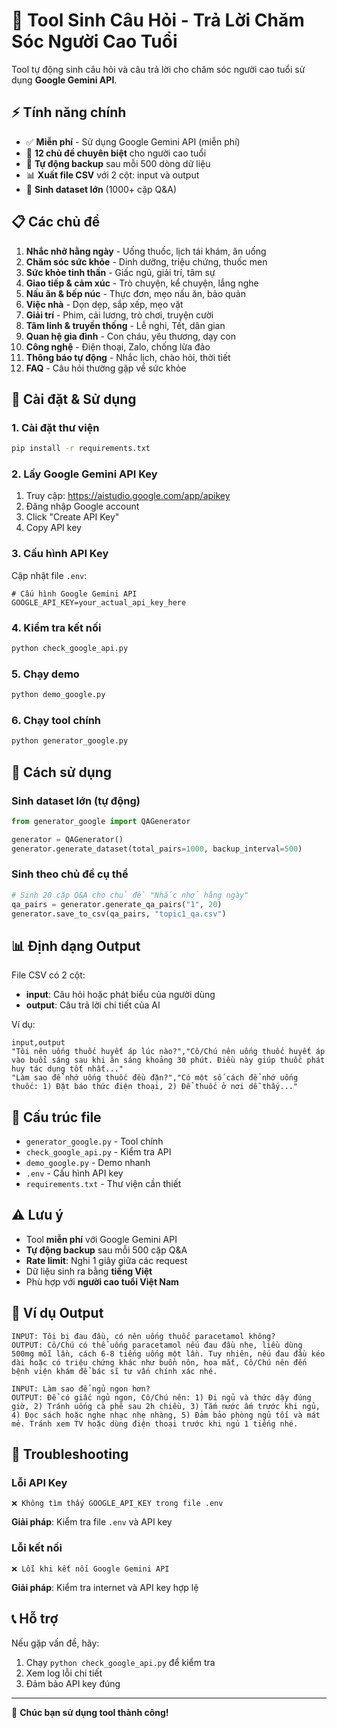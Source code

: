 # 🤖 Tool Sinh Câu Hỏi - Trả Lời Chăm Sóc Người Cao Tuổi

Tool tự động sinh câu hỏi và câu trả lời cho chăm sóc người cao tuổi sử dụng **Google Gemini API**.

## ⚡ Tính năng chính

- ✅ **Miễn phí** - Sử dụng Google Gemini API (miễn phí)
- 🎯 **12 chủ đề chuyên biệt** cho người cao tuổi
- 💾 **Tự động backup** sau mỗi 500 dòng dữ liệu
- 📊 **Xuất file CSV** với 2 cột: input và output
- 🔄 **Sinh dataset lớn** (1000+ cặp Q&A)

## 📋 Các chủ đề

1. **Nhắc nhở hằng ngày** - Uống thuốc, lịch tái khám, ăn uống
2. **Chăm sóc sức khỏe** - Dinh dưỡng, triệu chứng, thuốc men
3. **Sức khỏe tinh thần** - Giấc ngủ, giải trí, tâm sự
4. **Giao tiếp & cảm xúc** - Trò chuyện, kể chuyện, lắng nghe
5. **Nấu ăn & bếp núc** - Thực đơn, mẹo nấu ăn, bảo quản
6. **Việc nhà** - Dọn dẹp, sắp xếp, mẹo vặt
7. **Giải trí** - Phim, cải lương, trò chơi, truyện cười
8. **Tâm linh & truyền thống** - Lễ nghi, Tết, dân gian
9. **Quan hệ gia đình** - Con cháu, yêu thương, dạy con
10. **Công nghệ** - Điện thoại, Zalo, chống lừa đảo
11. **Thông báo tự động** - Nhắc lịch, chào hỏi, thời tiết
12. **FAQ** - Câu hỏi thường gặp về sức khỏe

## 🚀 Cài đặt & Sử dụng

### 1. Cài đặt thư viện
```bash
pip install -r requirements.txt
```

### 2. Lấy Google Gemini API Key
1. Truy cập: https://aistudio.google.com/app/apikey
2. Đăng nhập Google account
3. Click "Create API Key"
4. Copy API key

### 3. Cấu hình API Key
Cập nhật file `.env`:
```env
# Cấu hình Google Gemini API
GOOGLE_API_KEY=your_actual_api_key_here
```

### 4. Kiểm tra kết nối
```bash
python check_google_api.py
```

### 5. Chạy demo
```bash
python demo_google.py
```

### 6. Chạy tool chính
```bash
python generator_google.py
```

## 📝 Cách sử dụng

### Sinh dataset lớn (tự động)
```python
from generator_google import QAGenerator

generator = QAGenerator()
generator.generate_dataset(total_pairs=1000, backup_interval=500)
```

### Sinh theo chủ đề cụ thể
```python
# Sinh 20 cặp Q&A cho chủ đề "Nhắc nhở hằng ngày"
qa_pairs = generator.generate_qa_pairs("1", 20)
generator.save_to_csv(qa_pairs, "topic1_qa.csv")
```

## 📊 Định dạng Output

File CSV có 2 cột:
- **input**: Câu hỏi hoặc phát biểu của người dùng
- **output**: Câu trả lời chi tiết của AI

Ví dụ:
```csv
input,output
"Tôi nên uống thuốc huyết áp lúc nào?","Cô/Chú nên uống thuốc huyết áp vào buổi sáng sau khi ăn sáng khoảng 30 phút. Điều này giúp thuốc phát huy tác dụng tốt nhất..."
"Làm sao để nhớ uống thuốc đều đặn?","Có một số cách để nhớ uống thuốc: 1) Đặt báo thức điện thoại, 2) Để thuốc ở nơi dễ thấy..."
```

## 📁 Cấu trúc file

- `generator_google.py` - Tool chính
- `check_google_api.py` - Kiểm tra API
- `demo_google.py` - Demo nhanh
- `.env` - Cấu hình API key
- `requirements.txt` - Thư viện cần thiết

## ⚠️ Lưu ý

- Tool **miễn phí** với Google Gemini API
- **Tự động backup** sau mỗi 500 cặp Q&A
- **Rate limit**: Nghỉ 1 giây giữa các request
- Dữ liệu sinh ra bằng **tiếng Việt**
- Phù hợp với **người cao tuổi Việt Nam**

## 🎯 Ví dụ Output

```
INPUT: Tôi bị đau đầu, có nên uống thuốc paracetamol không?
OUTPUT: Cô/Chú có thể uống paracetamol nếu đau đầu nhẹ, liều dùng 500mg mỗi lần, cách 6-8 tiếng uống một lần. Tuy nhiên, nếu đau đầu kéo dài hoặc có triệu chứng khác như buồn nôn, hoa mắt, Cô/Chú nên đến bệnh viện khám để bác sĩ tư vấn chính xác nhé.

INPUT: Làm sao để ngủ ngon hơn?
OUTPUT: Để có giấc ngủ ngon, Cô/Chú nên: 1) Đi ngủ và thức dậy đúng giờ, 2) Tránh uống cà phê sau 2h chiều, 3) Tắm nước ấm trước khi ngủ, 4) Đọc sách hoặc nghe nhạc nhẹ nhàng, 5) Đảm bảo phòng ngủ tối và mát mẻ. Tránh xem TV hoặc dùng điện thoại trước khi ngủ 1 tiếng nhé.
```

## 🔧 Troubleshooting

### Lỗi API Key
```
❌ Không tìm thấy GOOGLE_API_KEY trong file .env
```
**Giải pháp**: Kiểm tra file `.env` và API key

### Lỗi kết nối
```
❌ Lỗi khi kết nối Google Gemini API
```
**Giải pháp**: Kiểm tra internet và API key hợp lệ

## 📞 Hỗ trợ

Nếu gặp vấn đề, hãy:
1. Chạy `python check_google_api.py` để kiểm tra
2. Xem log lỗi chi tiết
3. Đảm bảo API key đúng

---
🎉 **Chúc bạn sử dụng tool thành công!**
